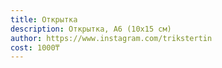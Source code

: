 ```yaml
---
title: Открытка
description: Открытка, А6 (10х15 см)
author: https://www.instagram.com/trikstertin
cost: 1000₸
---
```

